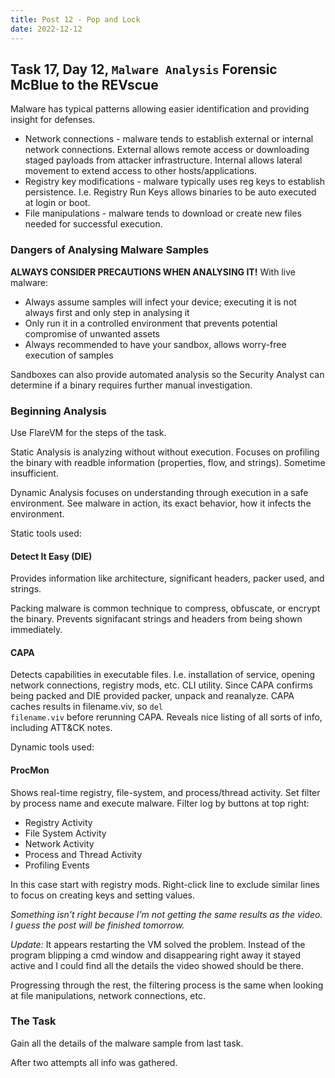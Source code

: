 ```yaml
---
title: Post 12 - Pop and Lock
date: 2022-12-12
---
```

## Task 17, Day 12, <code>Malware Analysis</code> Forensic McBlue to the REVscue
Malware has typical patterns allowing easier identification and providing insight for defenses. 
- Network connections - malware tends to establish external or internal network connections. External allows remote access or downloading staged payloads from attacker infrastructure. Internal allows lateral movement to extend access to other hosts/applications.
- Registry key modifications - malware typically uses reg keys to establish persistence. I.e. Registry Run Keys allows binaries to be auto executed at login or boot.
- File manipulations - malware tends to download or create new files needed for successful execution.

### Dangers of Analysing Malware Samples
**ALWAYS CONSIDER PRECAUTIONS WHEN ANALYSING IT!**
With live malware:
- Always assume samples will infect your device; executing it is not always first and only step in analysing it
- Only run it in a controlled environment that prevents potential compromise of unwanted assets
- Always recommended to have your sandbox, allows worry-free execution of samples

Sandboxes can also provide automated analysis so the Security Analyst can determine if a binary requires further manual investigation. 

### Beginning Analysis
Use FlareVM for the steps of the task.

Static Analysis is analyzing without without execution. Focuses on profiling the binary with readble information (properties, flow, and strings). Sometime insufficient.

Dynamic Analysis focuses on understanding through execution in a safe environment. See malware in action, its exact behavior, how it infects the environment.

Static tools used:
#### Detect It Easy (DIE)
Provides information like architecture, significant headers, packer used, and strings. 

Packing malware is common technique to compress, obfuscate, or encrypt the binary. Prevents signifacant strings and headers from being shown immediately. 

#### CAPA
Detects capabilities in executable files. I.e. installation of service, opening network connections, registry mods, etc. CLI utility. Since CAPA confirms being packed and DIE provided packer, unpack and reanalyze. CAPA caches results in filename.viv, so <code>del filename.viv</code> before rerunning CAPA. Reveals nice listing of all sorts of info, including ATT&CK notes.

Dynamic tools used:
#### ProcMon
Shows real-time registry, file-system, and process/thread activity. Set filter by process name and execute malware. Filter log by buttons at top right:
- Registry Activity
- File System Activity
- Network Activity
- Process and Thread Activity
- Profiling Events

In this case start with registry mods. Right-click line to exclude similar lines to focus on creating keys and setting values. 

*Something isn't right because I'm not getting the same results as the video. I guess the post will be finished tomorrow.*

*Update:* It appears restarting the VM solved the problem. Instead of the program blipping a cmd window and disappearing right away it stayed active and I could find all the details the video showed should be there.

Progressing through the rest, the filtering process is the same when looking at file manipulations, network connections, etc.

### The Task
Gain all the details of the malware sample from last task.

After two attempts all info was gathered. 